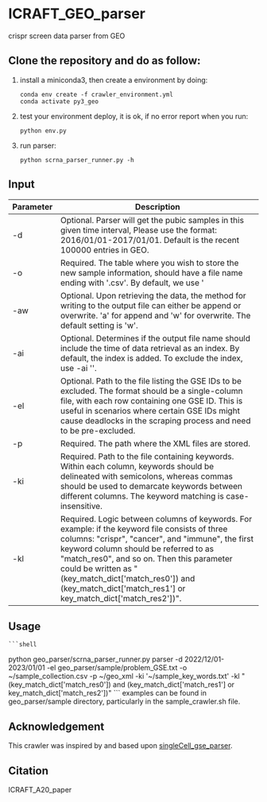 # ICRAFT_GEO_parser
crispr screen data parser from GEO
## Clone the repository and do as follow:
1. install a miniconda3, then create a environment by doing:
    ```shell
    conda env create -f crawler_environment.yml
    conda activate py3_geo
    ```
2. test your environment deploy, it is ok, if no error report when you run:
    ```shell
    python env.py
    ```
3. run parser:
    ```shell
    python scrna_parser_runner.py -h
    ```
## Input
| Parameter   | Description |
| ----------- | ----------- |
| -d    | Optional. Parser will get the pubic samples in this given time interval, Please use the format: 2016/01/01-2017/01/01. Default is the recent 100000 entries in GEO. |
| -o    | Required. The table where you wish to store the new sample information, should have a file name ending with '.csv'. By default, we use '|' as the default delimiter to prevent accidental splitting of the content. The example file is "crispr_collection.csv". |
| -aw   | Optional. Upon retrieving the data, the method for writing to the output file can either be append or overwrite. 'a' for append and 'w' for overwrite. The default setting is 'w'.|
| -ai   | Optional. Determines if the output file name should include the time of data retrieval as an index. By default, the index is added. To exclude the index, use -ai ''.|
| -el   | Optional. Path to the file listing the GSE IDs to be excluded. The format should be a single-column file, with each row containing one GSE ID. This is useful in scenarios where certain GSE IDs might cause deadlocks in the scraping process and need to be pre-excluded. |
| -p    | Required. The path where the XML files are stored.|
| -ki   | Required. Path to the file containing keywords. Within each column, keywords should be delineated with semicolons, whereas commas should be used to demarcate keywords between different columns. The keyword matching is case-insensitive.|
| -kl   | Required. Logic between columns of keywords. For example: if the keyword file consists of three columns: "crispr", "cancer", and "immune", the first keyword column should be referred to as "match_res0", and so on. Then this parameter could be written as "(key_match_dict['match_res0']) and (key_match_dict['match_res1'] or key_match_dict['match_res2'])".|

## Usage
    ```shell
python geo_parser/scrna_parser_runner.py parser -d 2022/12/01-2023/01/01 -el geo_parser/sample/problem_GSE.txt -o ~/sample_collection.csv -p ~/geo_xml -ki '~/sample_key_words.txt' -kl "(key_match_dict['match_res0']) and (key_match_dict['match_res1'] or key_match_dict['match_res2'])"
    ```
examples can be found in geo_parser/sample directory, particularly in the sample_crawler.sh file.

## Acknowledgement
This crawler was inspired by and based upon [singleCell_gse_parser](https://github.com/zhengrongbin/singleCell_gse_parser).

## Citation
ICRAFT_A20_paper
